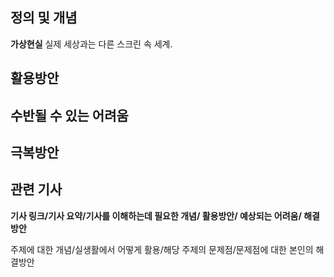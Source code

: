 ## 정의 및 개념

**가상현실**
실제 세상과는 다른 스크린 속 세계.

## 활용방안

## 수반될 수 있는 어려움

## 극복방안

## 관련 기사

**기사 링크/기사 요약/기사를 이해하는데 필요한 개념/ 활용방안/ 예상되는 어려움/ 해결 방안**


주제에 대한 개념/실생활에서 어떻게 활용/해당 주제의 문제점/문제점에 대한 본인의 해결방안